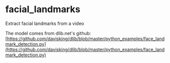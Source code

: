 # facial_landmarks
Extract facial landmarks from a video

The model comes from dlib.net's github: [https://github.com/davisking/dlib/blob/master/python_examples/face_landmark_detection.py](https://github.com/davisking/dlib/blob/master/python_examples/face_landmark_detection.py)
